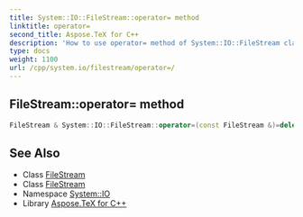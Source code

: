 ```yaml
---
title: System::IO::FileStream::operator= method
linktitle: operator=
second_title: Aspose.TeX for C++
description: 'How to use operator= method of System::IO::FileStream class in C++.'
type: docs
weight: 1100
url: /cpp/system.io/filestream/operator=/
---
```

## FileStream::operator= method




```cpp
FileStream & System::IO::FileStream::operator=(const FileStream &)=delete
```

## See Also

* Class [FileStream](../)
* Class [FileStream](../)
* Namespace [System::IO](../../)
* Library [Aspose.TeX for C++](../../../)
